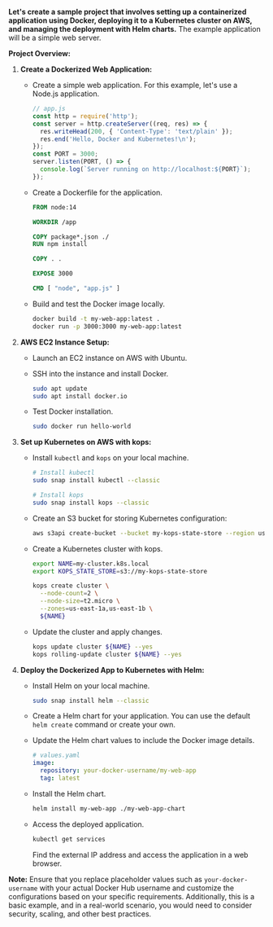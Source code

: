 **Let's create a sample project that involves setting up a containerized application using Docker, deploying it to a Kubernetes cluster on AWS, and managing the deployment with Helm charts.**
The example application will be a simple web server.

**Project Overview:**

1. **Create a Dockerized Web Application:**

   - Create a simple web application. For this example, let's use a Node.js application.

     ```javascript
     // app.js
     const http = require('http');
     const server = http.createServer((req, res) => {
       res.writeHead(200, { 'Content-Type': 'text/plain' });
       res.end('Hello, Docker and Kubernetes!\n');
     });
     const PORT = 3000;
     server.listen(PORT, () => {
       console.log(`Server running on http://localhost:${PORT}`);
     });
     ```

   - Create a Dockerfile for the application.

     ```Dockerfile
     FROM node:14

     WORKDIR /app

     COPY package*.json ./
     RUN npm install

     COPY . .

     EXPOSE 3000

     CMD [ "node", "app.js" ]
     ```

   - Build and test the Docker image locally.

     ```bash
     docker build -t my-web-app:latest .
     docker run -p 3000:3000 my-web-app:latest
     ```

2. **AWS EC2 Instance Setup:**

   - Launch an EC2 instance on AWS with Ubuntu.
   - SSH into the instance and install Docker.

     ```bash
     sudo apt update
     sudo apt install docker.io
     ```

   - Test Docker installation.

     ```bash
     sudo docker run hello-world
     ```

3. **Set up Kubernetes on AWS with kops:**

   - Install `kubectl` and `kops` on your local machine.

     ```bash
     # Install kubectl
     sudo snap install kubectl --classic

     # Install kops
     sudo snap install kops --classic
     ```

   - Create an S3 bucket for storing Kubernetes configuration:

     ```bash
     aws s3api create-bucket --bucket my-kops-state-store --region us-east-1
     ```

   - Create a Kubernetes cluster with kops.

     ```bash
     export NAME=my-cluster.k8s.local
     export KOPS_STATE_STORE=s3://my-kops-state-store

     kops create cluster \
       --node-count=2 \
       --node-size=t2.micro \
       --zones=us-east-1a,us-east-1b \
       ${NAME}
     ```

   - Update the cluster and apply changes.

     ```bash
     kops update cluster ${NAME} --yes
     kops rolling-update cluster ${NAME} --yes
     ```

4. **Deploy the Dockerized App to Kubernetes with Helm:**

   - Install Helm on your local machine.

     ```bash
     sudo snap install helm --classic
     ```

   - Create a Helm chart for your application. You can use the default `helm create` command or create your own.

   - Update the Helm chart values to include the Docker image details.

     ```yaml
     # values.yaml
     image:
       repository: your-docker-username/my-web-app
       tag: latest
     ```

   - Install the Helm chart.

     ```bash
     helm install my-web-app ./my-web-app-chart
     ```

   - Access the deployed application.

     ```bash
     kubectl get services
     ```

     Find the external IP address and access the application in a web browser.

**Note:** Ensure that you replace placeholder values such as `your-docker-username` with your actual Docker Hub username and customize the configurations based on your specific requirements. Additionally, this is a basic example, and in a real-world scenario, you would need to consider security, scaling, and other best practices.

